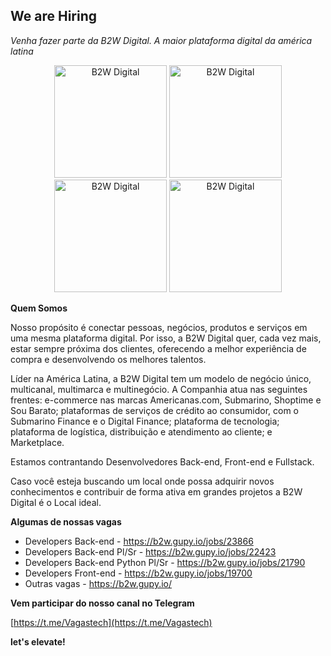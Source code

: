 ## We are Hiring

*Venha fazer parte da B2W Digital. A maior plataforma digital da américa latina*

<p align="center">
  <img src="https://b2wdigital-prod.imgix.net/upload/marcasenumeros/00001656.jpg" alt="B2W Digital" width="180px" />
  <img src="https://b2wdigital-prod.imgix.net/upload/marcasenumeros/00001653.jpg" alt="B2W Digital" width="180px" />
  <img src="https://b2wdigital-prod.imgix.net/upload/marcasenumeros/00001655.jpg" alt="B2W Digital" width="180px" />
  <img src="https://b2wdigital-prod.imgix.net/upload/marcasenumeros/00001654.jpg" alt="B2W Digital" width="180px" />
</p>

**Quem Somos**

Nosso propósito é conectar pessoas, negócios, produtos e serviços em uma mesma plataforma digital. Por isso, a B2W Digital quer, cada vez mais, estar sempre próxima dos clientes, oferecendo a melhor experiência de compra e desenvolvendo os melhores talentos.

Líder na América Latina, a B2W Digital tem um modelo de negócio único, multicanal, multimarca e multinegócio. A Companhia atua nas seguintes frentes: e-commerce nas marcas Americanas.com, Submarino, Shoptime e Sou Barato; plataformas de serviços de crédito ao consumidor, com o Submarino Finance e o Digital Finance; plataforma de tecnologia; plataforma de logística, distribuição e atendimento ao cliente; e Marketplace.

Estamos contrantando Desenvolvedores Back-end, Front-end e Fullstack.

Caso você esteja buscando um local onde possa adquirir novos conhecimentos e contribuir de forma ativa em grandes projetos a B2W Digital é o Local ideal.
  
**Algumas de nossas vagas**

- Developers Back-end - https://b2w.gupy.io/jobs/23866
- Developers Back-end Pl/Sr - https://b2w.gupy.io/jobs/22423
- Developers Back-end Python Pl/Sr - https://b2w.gupy.io/jobs/21790
- Developers Front-end - https://b2w.gupy.io/jobs/19700
- Outras vagas - https://b2w.gupy.io/

**Vem participar do nosso canal no Telegram**

[https://t.me/Vagastech](https://t.me/Vagastech)

**let's elevate!**
